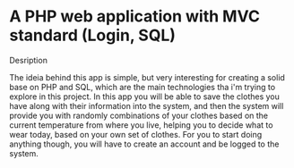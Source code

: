 # A PHP web application with MVC standard (Login, SQL)

Desription

The ideia behind this app is simple, but very interesting for creating a solid base on PHP and SQL, which are the main technologies tha i'm trying to explore in this project.
In this app you will be able to save the clothes you have along with their information into the system, and then the system will provide you with randomly combinations of your clothes based on the current temperature from where you live, helping you to decide what to wear today, based on your own set of clothes. For you to start doing anything though, you will have to create an account and be logged to the system.
